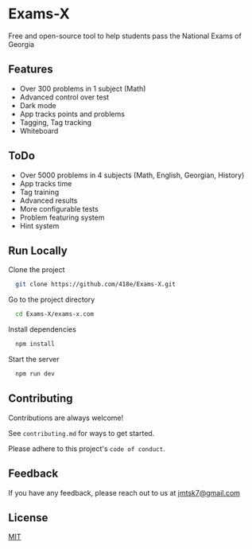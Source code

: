 # Exams-X

Free and open-source tool to help students pass the National Exams of Georgia

## Features

- Over 300 problems in 1 subject (Math)
- Advanced control over test
- Dark mode
- App tracks points and problems
- Tagging, Tag tracking
- Whiteboard

## ToDo

- Over 5000 problems in 4 subjects (Math, English, Georgian, History)
- App tracks time
- Tag training
- Advanced results
- More configurable tests
- Problem featuring system
- Hint system


## Run Locally

Clone the project

```bash
  git clone https://github.com/418e/Exams-X.git
```

Go to the project directory

```bash
  cd Exams-X/exams-x.com
```

Install dependencies

```bash
  npm install
```

Start the server

```bash
  npm run dev
```


## Contributing

Contributions are always welcome!

See `contributing.md` for ways to get started.

Please adhere to this project's `code of conduct`.


## Feedback

If you have any feedback, please reach out to us at jmtsk7@gmail.com


## License

[MIT](https://choosealicense.com/licenses/mit/)


